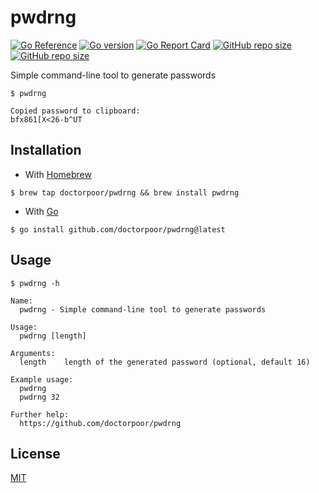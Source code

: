 # pwdrng

[![Go Reference](https://pkg.go.dev/badge/github.com/doctorpoor/pwdrng.svg)](https://pkg.go.dev/github.com/doctorpoor/pwdrng)
[![Go version](https://img.shields.io/github/go-mod/go-version/doctorpoor/pwdrng)](https://github.com/DoctorPoor/pwdrng/blob/master/go.mod#L3)
[![Go Report Card](https://goreportcard.com/badge/github.com/doctorpoor/pwdrng)](https://goreportcard.com/report/github.com/doctorpoor/pwdrng)
[![GitHub repo size](https://img.shields.io/github/repo-size/doctorpoor/pwdrng)](https://github.com/DoctorPoor/pwdrng/releases)
[![GitHub repo size](https://img.shields.io/github/license/doctorpoor/pwdrng)](https://github.com/doctorpoor/pwdrng/blob/master/LICENSE)

Simple command-line tool to generate passwords

```
$ pwdrng
```

```
Copied password to clipboard:
bfx861[X<26-b^UT
```

## Installation

- With [Homebrew](https://docs.brew.sh/Installation)

```
$ brew tap doctorpoor/pwdrng && brew install pwdrng
```

- With [Go](https://go.dev/doc/install)

```
$ go install github.com/doctorpoor/pwdrng@latest
```

## Usage

```
$ pwdrng -h
```

```
Name:
  pwdrng - Simple command-line tool to generate passwords

Usage:
  pwdrng [length]

Arguments:
  length    length of the generated password (optional, default 16)

Example usage:
  pwdrng
  pwdrng 32

Further help:
  https://github.com/doctorpoor/pwdrng
```

## License

[MIT](https://github.com/DoctorPoor/pwdrng/blob/master/LICENSE)
